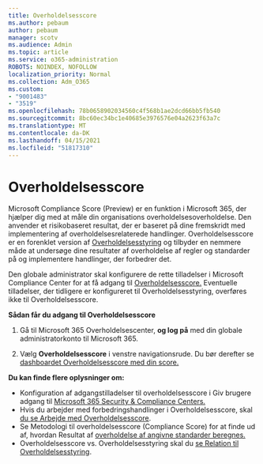 ```yaml
---
title: Overholdelsesscore
ms.author: pebaum
author: pebaum
manager: scotv
ms.audience: Admin
ms.topic: article
ms.service: o365-administration
ROBOTS: NOINDEX, NOFOLLOW
localization_priority: Normal
ms.collection: Adm_O365
ms.custom:
- "9001483"
- "3519"
ms.openlocfilehash: 78b0658902034560c4f568b1ae2dcd66bb5fb540
ms.sourcegitcommit: 8bc60ec34bc1e40685e3976576e04a2623f63a7c
ms.translationtype: MT
ms.contentlocale: da-DK
ms.lasthandoff: 04/15/2021
ms.locfileid: "51817310"
---
```

# <a name="compliance-score"></a>Overholdelsesscore

Microsoft Compliance Score (Preview) er en funktion i Microsoft 365, der hjælper dig med at måle din organisations overholdelsesoverholdelse. Den anvender et risikobaseret resultat, der er baseret på dine fremskridt med implementering af overholdelsesrelaterede handlinger.   Overholdelsesscore er en forenklet version af [Overholdelsesstyring](https://docs.microsoft.com/microsoft-365/compliance/compliance-manager-overview) og tilbyder en nemmere måde at undersøge dine resultater af overholdelse af regler og standarder på og implementere handlinger, der forbedrer det. 

Den globale administrator skal konfigurere de rette tilladelser i Microsoft Compliance Center for at få adgang til [Overholdelsesscore.](https://docs.microsoft.com/microsoft-365/security/office-365-security/permissions-in-the-security-and-compliance-center)  Eventuelle tilladelser, der tidligere er konfigureret til Overholdelsesstyring, overføres ikke til Overholdelsesscore.

**Sådan får du adgang til Overholdelsesscore**

1. Gå til Microsoft 365 Overholdelsescenter, **og log på** med din globale administratorkonto til Microsoft 365.

2. Vælg **Overholdelsesscore** i venstre navigationsrude. Du bør derefter se [dashboardet Overholdelsesscore med din score.](https://docs.microsoft.com/microsoft-365/compliance/compliance-score-setup#understand-the-compliance-score-dashboard)
 

**Du kan finde flere oplysninger om:**

- Konfiguration af adgangstilladelser til overholdelsesscore i Giv brugere adgang til [Microsoft 365 Security & Compliance Centers.](https://docs.microsoft.com/microsoft-365/security/office-365-security/grant-access-to-the-security-and-compliance-center)
- Hvis du arbejder med forbedringshandlinger i Overholdelsesscore, skal  [du se Arbejde med Overholdelsesscore](https://docs.microsoft.com/microsoft-365/compliance/working-with-compliance-score).
- Se Metodologi til overholdelsesscore (Compliance Score) for at finde ud af, hvordan Resultat af [overholdelse af angivne standarder beregnes.](https://docs.microsoft.com/microsoft-365/compliance/compliance-score-methodology)
- Overholdelsesscore vs. Overholdelsesstyring skal du [se Relation til Overholdelsesstyring](https://docs.microsoft.com/microsoft-365/compliance/compliance-score#relationship-to-compliance-manager).

